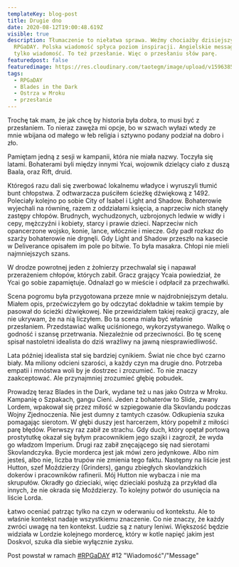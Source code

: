 ```yaml
---
templateKey: blog-post
title: Drugie dno
date: 2020-08-12T19:00:48.619Z
visible: true
description: Tłumaczenie to niełatwa sprawa. Weźmy chociażby dzisiejszy temat
  RPGaDAY. Polska wiadomość spłyca poziom inspiracji. Angielskie message, to nie
  tylko wiadomość. To też przesłanie. Więc o przesłaniu słów parę.
featuredpost: false
featuredimage: https://res.cloudinary.com/taotegm/image/upload/v1596385702/taotegm/rpg_lfwb37.jpg
tags:
  - RPGaDAY
  - Blades in the Dark
  - Ostrza w Mroku
  - przesłanie
---
```

Trochę tak mam, że jak chcę by historia była dobra, to musi być z przesłaniem. To nieraz zawęża mi opcje, bo w szwach wyłazi wtedy ze mnie wbijana od małego w łeb religia i sztywno podany podział na dobro i zło.

Pamiętam jedną z sesji w kampanii, która nie miała nazwy. Toczyła się latami. Bohaterami byli między innymi Ycai, wojownik dzielący ciało z duszą Baala, oraz Rift, druid. 

Któregoś razu dali się zwerbować lokalnemu władyce i wyruszyli tłumić bunt chłopstwa. Z odtwarzacza puściłem ścieżkę dźwiękową z 1492. Poleciały kolejno po sobie City of Isabel i Light and Shadow. Bohaterowie wyjechali na równinę, razem z oddziałami księcia, a naprzeciw nich stanęły zastępy chłopów. Brudnych, wychudzonych, uzbrojonych ledwie w widły i cepy, mężczyźni i kobiety, starcy i prawie dzieci. Naprzeciw nich opancerzone wojsko, konie, lance, włócznie i miecze. Gdy padł rozkaz do szarży bohaterowie nie drgnęli. Gdy Light and Shadow przeszło na kasecie w Deliverance opisałem im pole po bitwie. To była masakra. Chłopi nie mieli najmniejszych szans.

W drodze powrotnej jeden z żołnierzy przechwalał się i napawał przerażeniem chłopów, których zabił. Gracz grający Ycaia powiedział, że Ycai go sobie zapamiętuje. Odnalazł go w mieście i odpłacił za przechwałki.

Scena pogromu była przygotowana przeze mnie w najdrobniejszym detalu. Miałem opis, przećwiczyłem go by odczytać dokładnie w takim tempie by pasował do ścieżki dźwiękowej. Nie przewidziałem takiej reakcji graczy, ale nie ukrywam, że na nią liczyłem. Bo ta scena miała być właśnie przesłaniem. Przedstawiać walkę uciśnionego, wykorzystywanego. Walkę o godność i szansę przetrwania. Niezależnie od przeciwności. Bo tę scenę spisał nastoletni idealista do dziś wrażliwy na jawną niesprawiedliwość.

Lata później idealista stał się bardziej cynikiem. Świat nie chce być czarno biały. Ma miliony odcieni szarości, a każdy czyn ma drugie dno. Potrzeba empatii i mnóstwa woli by je dostrzec i zrozumieć. To nie znaczy zaakceptować. Ale przynajmniej zrozumieć głębię pobudek.

Prowadzę teraz Blades in the Dark, wydane też u nas jako Ostrza w Mroku. Kampanię o Szpakach, gangu Cieni. Jeden z bohaterów to Slide, zwany Lordem, wpakował się przez miłość w szpiegowanie dla Skovlandu podczas Wojny Zjednoczenia. Nie jest dumny z tamtych czasów. Odkupienia szuka pomagając sierotom. W głębi duszy jest harcerzem, który popełnił z miłości parę błędów. Pierwszy raz zabił ze strachu. Gdy duch, który opętał portową  prostytutkę okazał się byłym pracownikiem jego szajki i zagroził, że wyda go władzom Imperium. Drugi raz zabił znęcającego się nad sierotami Skovlandczyka. Bycie morderca jest jak mówi zero jedynkowe. Albo nim jesteś, albo nie, liczba trupów nie zmienia tego faktu. Następny na liście jest Hutton, szef Moździerzy (Grinders), gangu zbiegłych skovlandzkich dokerów i pracowników rafinerii. Mój Hutton nie wybacza i nie ma skrupułów. Okradły go dzieciaki, więc dzieciaki posłużą za przykład dla innych, że nie okrada się Moździerzy. To kolejny potwór do usunięcia na liście Lorda.

Łatwo oceniać patrząc tylko na czyn w oderwaniu od kontekstu. Ale to właśnie kontekst nadaje wszystkiemu znaczenie. Co nie znaczy, że każdy zwróci uwagę na ten kontekst. Ludzie są z natury leniwi. Większość będzie widziała w Lordzie kolejnego mordercę, który w kotle napięć jakim jest Doskvol, szuka dla siebie wyłącznie zysku.

Post powstał w ramach [\#RPGaDAY](https://www.autocratik.com/2020/06/announcing-rpgaday2020.html) #12 "Wiadomość"/"Message"